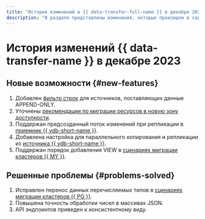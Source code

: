 ```yaml
---
title: "История изменений в {{ data-transfer-full-name }} в декабре 2023"
description: "В разделе представлены изменения, которые произошли в сервисе {{ data-transfer-name }} в декабре 2023 года."
---
```


# История изменений {{ data-transfer-name }} в декабре 2023

## Новые возможности {#new-features}

1. Добавлен [фильтр строк](../concepts/data-transformation.md#append-only-sources) для источников, поставляющих данные APPEND-ONLY.
1. Уточнены [рекомендации по миграции ресурсов в новую зону доступности](../operations/endpoint/migration-to-an-availability-zone.md).
1. Поддержан предсозданный поток изменений при репликации в [приемник {{ ydb-short-name }}](../operations/endpoint/target/yandex-database.md).
1. Добавлена настройка для параллельного копирования и репликации из [источника {{ ydb-short-name }}](../operations/transfer.md#create).
1. Поддержан порядок добавления VIEW в [сценариях миграции кластеров {{ MY }}](../tutorials/managed-mysql-to-mysql.md).

## Решенные проблемы {#problems-solved}

1. Исправлен перенос данных перечисляемых типов в [сценариях миграции кластеров {{ PG }}](../tutorials/managed-postgresql.md).
1. Повышена точность обработки чисел в массивах JSON.
1. API эндпоинтов приведен к консистентному виду.
